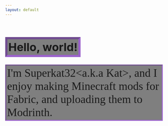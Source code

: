 ```yaml
---
layout: default
---
```


<style>
  .boldFancyText {
    font-family: "Lobster", Times, serif;
    font-size: 24px;
  }
</style>
<style>
  .fancySharpieText {
    font-family: "Lobster", Times, serif;
    font-size: 24px;
  }
</style>

<h1 style="border: 7px inset #a758ecb6; display: inline-flex; padding: 3px; backdrop-filter: blur(0px) saturate(100%) brightness(50%); font-size: 36px;">Hello, world!</h1>
<br>
<!-- <p style="border: 3px inset #a758ecb6; display: flex; padding: 3px; backdrop-filter: blur(0px) saturate(100%) brightness(50%);">
I'm Superkat(a.k.a Kat for short)!<br>
I enjoy creating Minecraft mods for the Fabric Mod Loader using Java and releasing them to Modrinth for everyone and anyone to use!<br>
I've been creating Minecraft mods since mid-2022.
</p> -->
<div style="border: 3px inset #a758ecb6; display: flex; padding: 3px; backdrop-filter: blur(0px) saturate(100%) brightness(50%); font-size: 36px;">
    <span style="font-family: cursive">I'm Superkat32&lt;a.k.a Kat&gt;, and I enjoy making Minecraft mods for Fabric, and uploading them to Modrinth.</span>
</div>